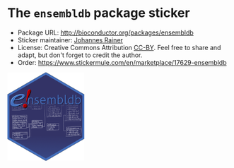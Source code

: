 # The `ensembldb` package sticker

* Package URL: http://bioconductor.org/packages/ensembldb
* Sticker maintainer: [Johannes Rainer](https://github.com/jotsetung/)
* License: Creative Commons Attribution
  [CC-BY](https://creativecommons.org/licenses/by/2.0/). Feel free to
  share and adapt, but don't forget to credit the author.
* Order: https://www.stickermule.com/en/marketplace/17629-ensembldb

<img src="./ensembldb.png" height="200">

